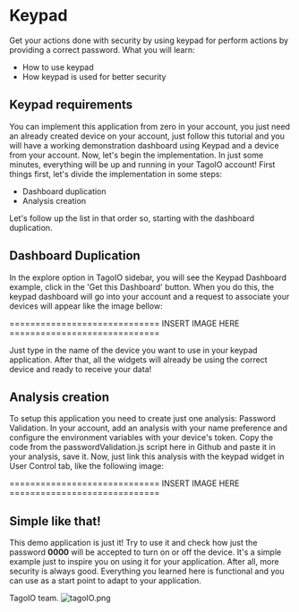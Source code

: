 # Keypad
Get your actions done with security by using keypad for perform actions by providing a correct password. What you will learn:
- How to use keypad
- How keypad is used for better security

## Keypad requirements
You can implement this application from zero in your account, you just need an already created device on your account, just follow this tutorial and you will have a working demonstration dashboard using Keypad and a device from your account. Now, let's begin the implementation. In just some minutes, everything will be up and running in your TagoIO account! First things first, let's divide the implementation in some steps:

- Dashboard duplication
- Analysis creation

Let's follow up the list in that order so, starting with the dashboard duplication.

## Dashboard Duplication 
In the explore option in TagoIO sidebar, you will see the Keypad Dashboard example, click in the 'Get this Dashboard' button. When you do this, the keypad dashboard will go into your account and a request to associate your devices will appear like the image bellow:

============================= INSERT IMAGE HERE =============================

Just type in the name of the device you want to use in your keypad application. After that, all the widgets will already be using the correct device and ready to receive your data!

## Analysis creation
To setup this application you need to create just one analysis: Password Validation. In your account, add an analysis with your name preference and configure the environment variables with your device's token. Copy the code from the passwordValidation.js script here in Github and paste it in your analysis, save it. Now, just link this analysis with the keypad widget in User Control tab, like the following image:

============================= INSERT IMAGE HERE =============================

## Simple like that!
This demo application is just it! Try to use it and check how just the password **0000** will be accepted to turn on or off the device. It's a simple example just to inspire you on using it for your application. After all, more security is always good. Everything you learned here is functional and you can use as a start point to adapt to your application.

TagoIO team. ![tagoIO.png](https://admin.tago.io/favicon-16x16.png?v=jw7PBgLGRl)
